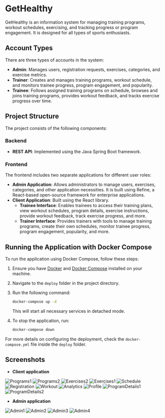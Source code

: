 # GetHealthy

GetHealthy is an information system for managing training programs, workout schedules, exercising, and tracking progress or program engagement. It is designed for all types of sports enthusiasts.

## Account Types

There are three types of accounts in the system:

- **Admin**: Manages users, registration requests, exercises, categories, and exercise metrics.
- **Trainer**: Creates and manages training programs, workout schedule, and monitors trainee progress, program engagement, and popularity.
- **Trainee**: Follows assigned training programs on schedule, browses and joins training programs, provides workout feedback, and tracks exercise progress over time.

## Project Structure

The project consists of the following components:

### Backend

- **REST API**: Implemented using the Java Spring Boot framework.

### Frontend

The frontend includes two separate applications for different user roles:

- **Admin Application**: Allows administrators to manage users, exercises, categories, and other application necessities. It is built using Refine, a React-based open-source framework for enterprise applications.
- **Client Application**: Built using the React library.
  - **Trainee Interface**: Enables trainees to access their training plans, view workout schedules, program details, exercise instructions, provide workout feedback, track exercise progress, and more.
  - **Trainer Interface**: Provides trainers with tools to manage training programs, create their own schedules, monitor trainee progress, program engagement, popularity, and more.

## Running the Application with Docker Compose

To run the application using Docker Compose, follow these steps:

1. Ensure you have [Docker](https://www.docker.com/get-started) and [Docker Compose](https://docs.docker.com/compose/) installed on your machine.
2. Navigate to the `deploy` folder in the project directory.
3. Run the following command:

   ```sh
   docker-compose up -d
   ```

   This will start all necessary services in detached mode.

4. To stop the application, run:

   ```sh
   docker-compose down
   ```

For more details on configuring the deployment, check the `docker-compose.yml` file inside the `deploy` folder.

## Screenshots

- **Client application**

![Programs1](https://github.com/user-attachments/assets/3d68b207-1bbc-498b-bc0d-6ab5814c6b32)
![Programs2](https://github.com/user-attachments/assets/f0da0435-0827-4144-bc22-e163c53360a2)
![Exercises2](https://github.com/user-attachments/assets/bf2a659d-1903-406a-b640-adee8f1c0ffa)
![Exercises1](https://github.com/user-attachments/assets/6a2ff1f0-8070-437e-b3aa-890449d8b087)
![Schedule](https://github.com/user-attachments/assets/01475307-fd31-4928-97d1-a3a92ea1bc3b)
![Registration](https://github.com/user-attachments/assets/17d63b18-96bf-4123-8d08-086ef7ef2c41)
![Workout](https://github.com/user-attachments/assets/8fdce0be-32dc-4202-b7fc-14be33472b18)
![Analytics](https://github.com/user-attachments/assets/54cf20b1-b728-496e-a4d6-5832963377cd)
![Profile](https://github.com/user-attachments/assets/d19cbe32-3760-48de-8c6f-cf44465abe59)
![ProgramDetails1](https://github.com/user-attachments/assets/84e6a8f4-dfc2-4388-bd08-24485b4ed239)
![ProgramDetails2](https://github.com/user-attachments/assets/75559d8e-75ce-4439-8b0c-fbc682d1729c)

- **Admin application**

![Admin1](https://github.com/user-attachments/assets/ce12782b-647e-4212-803f-04ba3c06e44e)
![Admin2](https://github.com/user-attachments/assets/bd11d29d-481c-4122-88d3-a2ca29ef1480)
![Admin3](https://github.com/user-attachments/assets/599ea98a-f448-4f1b-accb-0570c96ba73b)
![Admin4](https://github.com/user-attachments/assets/8c49c380-9394-469b-8d9a-a665d94a1cc4)




